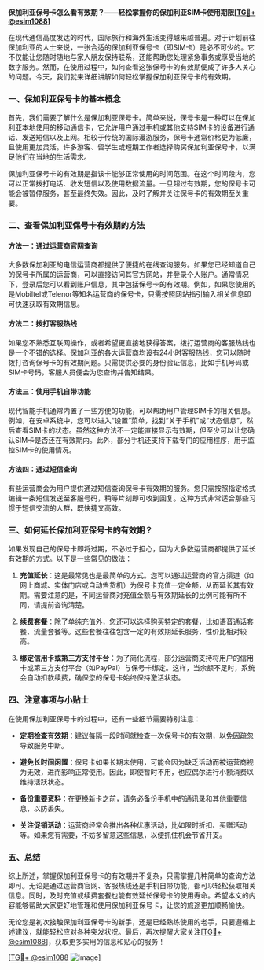 **保加利亚保号卡怎么看有效期？——轻松掌握你的保加利亚SIM卡使用期限[[TG💪+ @esim1088](https://t.me/s/esim1088)]**

在现代通信高度发达的时代，国际旅行和海外生活变得越来越普遍。对于计划前往保加利亚的人士来说，一张合适的保加利亚保号卡（即SIM卡）是必不可少的。它不仅能让您随时随地与家人朋友保持联系，还能帮助您处理紧急事务或享受当地的数字服务。然而，在使用过程中，如何查看这张保号卡的有效期便成了许多人关心的问题。今天，我们就来详细讲解如何轻松掌握保加利亚保号卡的有效期。

### 一、保加利亚保号卡的基本概念

首先，我们需要了解什么是保加利亚保号卡。简单来说，保号卡是一种可以在保加利亚本地使用的移动通信卡，它允许用户通过手机或其他支持SIM卡的设备进行通话、发送短信以及上网。相较于传统的国际漫游服务，保号卡通常价格更为低廉，且使用更加灵活。许多游客、留学生或短期工作者选择购买保加利亚保号卡，以满足他们在当地的生活需求。

保加利亚保号卡的有效期是指该卡能够正常使用的时间范围。在这个时间段内，您可以正常拨打电话、收发短信以及使用数据流量。一旦超过有效期，您的保号卡可能会被暂停服务，甚至最终失效。因此，及时了解并关注保号卡的有效期至关重要。

### 二、查看保加利亚保号卡有效期的方法

#### 方法一：通过运营商官网查询

大多数保加利亚的电信运营商都提供了便捷的在线查询服务。如果您已经知道自己的保号卡所属的运营商，可以直接访问其官方网站，并登录个人账户。通常情况下，登录后您可以看到账户信息，其中包括保号卡的有效期。例如，如果您使用的是Mobiltel或Telenor等知名运营商的保号卡，只需按照网站指引输入相关信息即可快速获取有效期信息。

#### 方法二：拨打客服热线

如果您不熟悉互联网操作，或者希望更直接地获得答案，拨打运营商的客服热线也是一个不错的选择。保加利亚的各大运营商均设有24小时客服热线，您可以随时拨打咨询保号卡的有效期问题。只需提供必要的身份验证信息，比如手机号码或SIM卡号码，客服人员便会为您查询并告知结果。

#### 方法三：使用手机自带功能

现代智能手机通常内置了一些方便的功能，可以帮助用户管理SIM卡的相关信息。例如，在安卓系统中，您可以进入“设置”菜单，找到“关于手机”或“状态信息”，然后查看SIM卡的状态。虽然这种方法不一定能直接显示有效期，但至少可以让您确认SIM卡是否还在有效期内。此外，部分手机还支持下载专门的应用程序，用于监控SIM卡的使用情况。

#### 方法四：通过短信查询

有些运营商会为用户提供通过短信查询保号卡有效期的服务。您只需按照指定格式编辑一条短信发送至客服号码，稍等片刻即可收到回复。这种方式非常适合那些习惯于短信交流的人群，既快捷又高效。

### 三、如何延长保加利亚保号卡的有效期？

如果发现自己的保号卡即将过期，不必过于担心，因为大多数运营商都提供了延长有效期的方式。以下是一些常见的做法：

1. **充值延长**：这是最常见也是最简单的方式。您可以通过运营商的官方渠道（如网上商城、实体门店或自动售货机）为保号卡充值一定金额，从而延长其有效期。需要注意的是，不同运营商对充值金额与有效期延长的比例可能有所不同，请提前咨询清楚。

2. **续费套餐**：除了单纯充值外，您还可以选择购买特定的套餐，比如语音通话套餐、流量套餐等。这些套餐往往包含一定的有效期延长服务，性价比相对较高。

3. **绑定信用卡或第三方支付平台**：为了简化流程，部分运营商支持将用户的信用卡或第三方支付平台（如PayPal）与保号卡绑定。这样，当余额不足时，系统会自动扣款续费，确保您的保号卡始终保持激活状态。

### 四、注意事项与小贴士

在使用保加利亚保号卡的过程中，还有一些细节需要特别注意：

- **定期检查有效期**：建议每隔一段时间就检查一次保号卡的有效期，以免因疏忽导致服务中断。
  
- **避免长时间闲置**：保号卡如果长期未使用，可能会因为缺乏活动而被运营商视为无效，进而影响正常使用。因此，即使暂时不用，也应偶尔进行小额消费以维持活跃状态。

- **备份重要资料**：在更换新卡之前，请务必备份手机中的通讯录和其他重要信息，以防丢失。

- **关注促销活动**：运营商经常会推出各种优惠活动，比如限时折扣、买赠活动等。如果您有需要，不妨多留意这些信息，以便抓住机会节省开支。

### 五、总结

综上所述，掌握保加利亚保号卡的有效期并不复杂，只需掌握几种简单的查询方法即可。无论是通过运营商官网、客服热线还是手机自带功能，都可以轻松获取相关信息。同时，及时充值或续费套餐也能有效延长保号卡的使用寿命。希望本文的内容能够帮助大家更好地管理和使用保加利亚保号卡，让您的旅途更加顺畅愉快。

无论您是初次接触保加利亚保号卡的新手，还是已经熟练使用的老手，只要遵循上述建议，就能轻松应对各种突发状况。最后，再次提醒大家关注[[TG💪+ @esim1088](https://t.me/s/esim1088)]，获取更多实用的信息和贴心的服务！

[[TG💪+ @esim1088](https://t.me/s/esim1088) ![Image](https://i.postimg.cc/4NQfJmqS/Snipaste-2025-05-13-00-14-12.png)]
